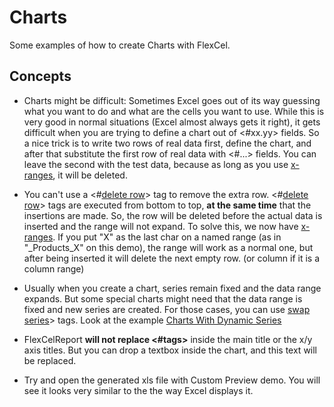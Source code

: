 # Charts

Some examples of how to create Charts with FlexCel.

## Concepts

- Charts might be difficult: Sometimes Excel goes out of its way
  guessing what you want to do and what are the cells you want to
  use. While this is very good in normal situations (Excel almost
  always gets it right), it gets difficult when you are trying to
  define a chart out of \<\#xx.yy\> fields. So a nice trick is to
  write two rows of real data first, define the chart, and after
  that substitute the first row of real data with \<\#\...\> fields.
  You can leave the second with the test data, because as long as
  you use [x-ranges](https://doc.tmssoftware.com/flexcel/net/guides/reports-designer-guide.html#x-ranges), it will be deleted.

- You can't use a  \<\#[delete row](https://doc.tmssoftware.com/flexcel/net/guides/reports-tag-reference.html#delete-row)\> tag to remove the extra row. \<\#[delete row](https://doc.tmssoftware.com/flexcel/net/guides/reports-tag-reference.html#delete-row)\> tags are
  executed from bottom to top, **at the same time** that the
  insertions are made. So, the row will be deleted before the actual
  data is inserted and the range will not expand. To solve this, we
  now have [x-ranges](https://doc.tmssoftware.com/flexcel/net/guides/reports-designer-guide.html#x-ranges). If you put \"X\" as the last char on a
  named range (as in \"\_Products\_X\" on this demo), the range will
  work as a normal one, but after being inserted it will delete the
  next empty row. (or column if it is a column range)

- Usually when you create a chart, series remain fixed and the data
  range expands. But some special charts might need that the data range is fixed
  and new series are created. For those cases, you can use [swap series](https://doc.tmssoftware.com/flexcel/net/guides/reports-tag-reference.html#swap-series)\> tags. Look at the example [Charts With Dynamic Series](https://doc.tmssoftware.com/flexcel/net/samples/vb/netframework/reports/charts-with-dynamic-series/index.html) 

- FlexCelReport **will not replace \<\#tags\>** inside the main title
  or the x/y axis titles. But you can drop a textbox inside the
  chart, and this text will be replaced.

- Try and open the generated xls file with Custom Preview demo. You
  will see it looks very similar to the the way Excel displays it.
